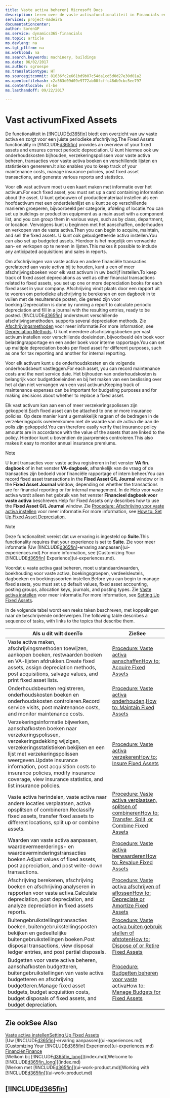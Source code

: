 ```yaml
---
title: Vaste activa beheren| Microsoft Docs
description: Leren over de vaste-activafunctionaliteit in Financials en een overzicht krijgen van hoe u met vaste activa werkt.
services: project-madeira
documentationcenter: 
author: SorenGP
ms.service: dynamics365-financials
ms.topic: article
ms.devlang: na
ms.tgt_pltfrm: na
ms.workload: na
ms.search.keywords: machinery, buildings
ms.date: 06/02/2017
ms.author: sgroespe
ms.translationtype: HT
ms.sourcegitcommit: 81636fc2e661bd9b07c54da1cd5d0d27e30d01a2
ms.openlocfilehash: c2a563d09d09e9772ab00fcffc48db9cbc5ee797
ms.contentlocale: nl-be
ms.lasthandoff: 09/22/2017

---
```

# <a name="fixed-assets"></a><span data-ttu-id="fcf7b-103">Vast activum</span><span class="sxs-lookup"><span data-stu-id="fcf7b-103">Fixed Assets</span></span>
<span data-ttu-id="fcf7b-104">De functionaliteit in [!INCLUDE[d365fin](includes/d365fin_md.md)] biedt een overzicht van uw vaste activa en zorgt voor een juiste periodieke afschrijving.</span><span class="sxs-lookup"><span data-stu-id="fcf7b-104">The Fixed Assets functionality in [!INCLUDE[d365fin](includes/d365fin_md.md)] provides an overview of your fixed assets and ensures correct periodic depreciation.</span></span> <span data-ttu-id="fcf7b-105">U kunt hiermee ook uw onderhoudskosten bijhouden, verzekeringspolissen voor vaste activa beheren, transacties voor vaste activa boeken en verschillende lijsten en statistieken genereren.</span><span class="sxs-lookup"><span data-stu-id="fcf7b-105">It also enables you to keep track of your maintenance costs, manage insurance policies, post fixed asset transactions, and generate various reports and statistics.</span></span>

<span data-ttu-id="fcf7b-106">Voor elk vast activum moet u een kaart maken met informatie over het activum.</span><span class="sxs-lookup"><span data-stu-id="fcf7b-106">For each fixed asset, you must set up a card containing information about the asset.</span></span> <span data-ttu-id="fcf7b-107">U kunt gebouwen of productiemateriaal instellen als een hoofdactivum met een onderdelenlijst en u kunt ze op verschillende manieren groeperen, bijvoorbeeld per categorie, afdeling of locatie.</span><span class="sxs-lookup"><span data-stu-id="fcf7b-107">You can set up buildings or production equipment as a main asset with a component list, and you can group them in various ways, such as by class, department, or location.</span></span> <span data-ttu-id="fcf7b-108">Vervolgens kunt u beginnen met het aanschaffen, onderhouden en verkopen van de vaste activa.</span><span class="sxs-lookup"><span data-stu-id="fcf7b-108">Then you can begin to acquire, maintain, and sell the fixed assets.</span></span> <span data-ttu-id="fcf7b-109">U kunt ook gebudgetteerde activa instellen.</span><span class="sxs-lookup"><span data-stu-id="fcf7b-109">You can also set up budgeted assets.</span></span> <span data-ttu-id="fcf7b-110">Hierdoor is het mogelijk om verwachte aan- en verkopen op te nemen in lijsten.</span><span class="sxs-lookup"><span data-stu-id="fcf7b-110">This makes it possible to include any anticipated acquisitions and sales in reports.</span></span>

<span data-ttu-id="fcf7b-111">Om afschrijvingen van vaste activa en andere financiële transacties gerelateerd aan vaste activa bij te houden, kunt u een of meer afschrijvingsboeken voor elk vast activum in uw bedrijf instellen.</span><span class="sxs-lookup"><span data-stu-id="fcf7b-111">To keep track of fixed asset depreciations as well as other financial transactions related to fixed assets, you set up one or more depreciation books for each fixed asset in your company.</span></span> <span data-ttu-id="fcf7b-112">Afschrijving vindt plaats door een rapport uit te voeren om periodieke afschrijving te berekenen en een dagboek in te vullen met de resulterende posten, die gereed zijn voor boeking.</span><span class="sxs-lookup"><span data-stu-id="fcf7b-112">Depreciation is done by running a report to calculate periodic depreciation and fill in a journal with the resulting entries, ready to be posted.</span></span> [!INCLUDE[d365fin](includes/d365fin_md.md)]<span data-ttu-id="fcf7b-113"> ondersteunt verschillende afschrijvingsmethoden.</span><span class="sxs-lookup"><span data-stu-id="fcf7b-113"> supports several depreciation methods.</span></span> <span data-ttu-id="fcf7b-114">Zie [Afschrijvingsmethoden](fa-depreciation-methods.md) voor meer informatie.</span><span class="sxs-lookup"><span data-stu-id="fcf7b-114">For more information, see [Depreciation Methods](fa-depreciation-methods.md).</span></span> <span data-ttu-id="fcf7b-115">U kunt meerdere afschrijvingsboeken per vast activum instellen voor verschillende doeleinden, bijvoorbeeld één boek voor belastingrapportage en een ander boek voor interne rapportage.</span><span class="sxs-lookup"><span data-stu-id="fcf7b-115">You can set up multiple depreciation books per fixed asset for different purposes, such as one for tax reporting and another for internal reporting.</span></span>

<span data-ttu-id="fcf7b-116">Voor elk activum kunt u de onderhoudskosten en de volgende onderhoudsbeurt vastleggen.</span><span class="sxs-lookup"><span data-stu-id="fcf7b-116">For each asset, you can record maintenance costs and the next service date.</span></span> <span data-ttu-id="fcf7b-117">Het bijhouden van onderhoudskosten is belangrijk voor budgetdoeleinden en bij het maken van een beslissing over het al dan niet vervangen van een vast activum.</span><span class="sxs-lookup"><span data-stu-id="fcf7b-117">Keeping track of maintenance expenses can be important for budgeting purposes and for making decisions about whether to replace a fixed asset.</span></span>

<span data-ttu-id="fcf7b-118">Elk vast activum kan aan een of meer verzekeringspolissen zijn gekoppeld.</span><span class="sxs-lookup"><span data-stu-id="fcf7b-118">Each fixed asset can be attached to one or more insurance policies.</span></span> <span data-ttu-id="fcf7b-119">Op deze manier kunt u gemakkelijk nagaan of de bedragen in de verzekeringspolis overeenkomen met de waarde van de activa die aan de polis zijn gekoppeld.</span><span class="sxs-lookup"><span data-stu-id="fcf7b-119">You can therefore easily verify that insurance policy amounts are in accordance with the value of the assets that are linked to the policy.</span></span> <span data-ttu-id="fcf7b-120">Hierdoor kunt u bovendien de jaarpremies controleren.</span><span class="sxs-lookup"><span data-stu-id="fcf7b-120">This also makes it easy to monitor annual insurance premiums.</span></span>

> [!NOTE]  
>   <span data-ttu-id="fcf7b-121">U kunt transacties voor vaste activa registreren in het venster **VA fin. dagboek** of in het venster **VA-dagboek**, afhankelijk van de vraag of de transacties zijn bedoeld voor financiële rapportage of intern beheer.</span><span class="sxs-lookup"><span data-stu-id="fcf7b-121">You can record fixed asset transactions in the **Fixed Asset G/L Journal** window or in the **Fixed Asset Journal** window, depending on whether the transactions are for financial reporting or for internal management.</span></span> <span data-ttu-id="fcf7b-122">In de Help voor vaste activa wordt alleen het gebruik van het venster **Financieel dagboek voor vaste activa** beschreven.</span><span class="sxs-lookup"><span data-stu-id="fcf7b-122">Help for Fixed Assets only describes how to use the **Fixed Asset G/L Journal** window.</span></span> <span data-ttu-id="fcf7b-123">Zie [Procedure: Afschrijving voor vaste activa instellen](fa-how-setup-depreciation.md) voor meer informatie.</span><span class="sxs-lookup"><span data-stu-id="fcf7b-123">For more information, see [How to: Set Up Fixed Asset Depreciation](fa-how-setup-depreciation.md).</span></span>

> [!NOTE]  
>   <span data-ttu-id="fcf7b-124">Deze functionaliteit vereist dat uw ervaring is ingesteld op **Suite**.</span><span class="sxs-lookup"><span data-stu-id="fcf7b-124">This functionality requires that your experience is set to **Suite**.</span></span> <span data-ttu-id="fcf7b-125">Zie voor meer informatie [Uw [!INCLUDE[d365fin](includes/d365fin_md.md)]-ervaring aanpassen](ui-experiences.md).</span><span class="sxs-lookup"><span data-stu-id="fcf7b-125">For more information, see [Customizing Your [!INCLUDE[d365fin](includes/d365fin_md.md)] Experience](ui-experiences.md).</span></span>

<span data-ttu-id="fcf7b-126">Voordat u vaste activa gaat beheren, moet u standaardwaarden, boekhouding voor vaste activa, boekingsgroepen, verdeelsleutels, dagboeken en boekingssoorten instellen.</span><span class="sxs-lookup"><span data-stu-id="fcf7b-126">Before you can begin to manage fixed assets, you must set up default values, fixed asset accounting, posting groups, allocation keys, journals, and posting types.</span></span> <span data-ttu-id="fcf7b-127">Zie [Vaste activa instellen](fa-setup.md) voor meer informatie.</span><span class="sxs-lookup"><span data-stu-id="fcf7b-127">For more information, see [Setting Up Fixed Assets](fa-setup.md).</span></span>

<span data-ttu-id="fcf7b-128">In de volgende tabel wordt een reeks taken beschreven, met koppelingen naar de beschrijvende onderwerpen.</span><span class="sxs-lookup"><span data-stu-id="fcf7b-128">The following table describes a sequence of tasks, with links to the topics that describe them.</span></span>

| <span data-ttu-id="fcf7b-129">Als u dit wilt doen</span><span class="sxs-lookup"><span data-stu-id="fcf7b-129">To</span></span> | <span data-ttu-id="fcf7b-130">Zie</span><span class="sxs-lookup"><span data-stu-id="fcf7b-130">See</span></span> |
| --- | --- |
| <span data-ttu-id="fcf7b-131">Vaste activa maken, afschrijvingsmethoden toewijzen, aankopen boeken, restwaarden boeken en VA-lijsten afdrukken.</span><span class="sxs-lookup"><span data-stu-id="fcf7b-131">Create fixed assets, assign depreciation methods, post acquisitions, salvage values, and print fixed asset lists.</span></span> |[<span data-ttu-id="fcf7b-132">Procedure: Vaste activa aanschaffen</span><span class="sxs-lookup"><span data-stu-id="fcf7b-132">How to: Acquire Fixed Assets</span></span>](fa-how-acquire.md) |
| <span data-ttu-id="fcf7b-133">Onderhoudsbeurten registreren, onderhoudskosten boeken en onderhoudskosten controleren.</span><span class="sxs-lookup"><span data-stu-id="fcf7b-133">Record service visits, post maintenance costs, and monitor maintenance costs.</span></span> |<span data-ttu-id="fcf7b-134">[Procedure: Vaste activa onderhouden](fa-how-maintain.md).</span><span class="sxs-lookup"><span data-stu-id="fcf7b-134">[How to: Maintain Fixed Assets](fa-how-maintain.md)</span></span> |
| <span data-ttu-id="fcf7b-135">Verzekeringsinformatie bijwerken, aanschafkosten boeken naar verzekeringspolissen, verzekeringsdekking wijzigen, verzekeringsstatistieken bekijken en een lijst met verzekeringspolissen weergeven.</span><span class="sxs-lookup"><span data-stu-id="fcf7b-135">Update insurance information, post acquisition costs to insurance policies, modify insurance coverage, view insurance statistics, and list insurance policies.</span></span> |[<span data-ttu-id="fcf7b-136">Procedure: Vaste activa verzekeren</span><span class="sxs-lookup"><span data-stu-id="fcf7b-136">How to: Insure Fixed Assets</span></span>](fa-how-insure.md) |
| <span data-ttu-id="fcf7b-137">Vaste activa herindelen, vaste activa naar andere locaties verplaatsen, activa opsplitsen of combineren.</span><span class="sxs-lookup"><span data-stu-id="fcf7b-137">Reclassify fixed assets, transfer fixed assets to different locations, split up or combine assets.</span></span> |[<span data-ttu-id="fcf7b-138">Procedure: Vaste activa verplaatsen, splitsen of combineren</span><span class="sxs-lookup"><span data-stu-id="fcf7b-138">How to: Transfer, Split, or Combine Fixed Assets</span></span>](fa-how-trans-split-combine.md) |
| <span data-ttu-id="fcf7b-139">Waarden van vaste activa aanpassen, waardevermeerderings- en waardeverminderingstransacties boeken.</span><span class="sxs-lookup"><span data-stu-id="fcf7b-139">Adjust values of fixed assets, post appreciation, and post write-down transactions.</span></span> |[<span data-ttu-id="fcf7b-140">Procedure: Vaste activa herwaarderen</span><span class="sxs-lookup"><span data-stu-id="fcf7b-140">How to: Revalue Fixed Assets</span></span>](fa-how-revalue.md) |
| <span data-ttu-id="fcf7b-141">Afschrijving berekenen, afschrijving boeken en afschrijving analyseren in rapporten voor vaste activa.</span><span class="sxs-lookup"><span data-stu-id="fcf7b-141">Calculate depreciation, post depreciation, and  analyze depreciation in fixed assets reports.</span></span> |[<span data-ttu-id="fcf7b-142">Procedure: Vaste activa afschrijven of aflossen</span><span class="sxs-lookup"><span data-stu-id="fcf7b-142">How to: Depreciate or Amortize Fixed Assets</span></span>](fa-how-depreciate-amortize.md) |
| <span data-ttu-id="fcf7b-143">Buitengebruikstellingstransacties boeken, buitengebruikstellingsposten bekijken en gedeeltelijke buitengebruikstellingen boeken.</span><span class="sxs-lookup"><span data-stu-id="fcf7b-143">Post disposal transactions, view disposal ledger entries, and post partial disposals.</span></span> |[<span data-ttu-id="fcf7b-144">Procedure: Vaste activa buiten gebruik stellen of afstoten</span><span class="sxs-lookup"><span data-stu-id="fcf7b-144">How to: Dispose of or Retire Fixed Assets</span></span>](fa-how-dispose-retire.md) |
| <span data-ttu-id="fcf7b-145">Budgetten voor vaste activa beheren, aanschafkosten budgetteren, buitengebruikstellingen van vaste activa budgetteren en afschrijving budgetteren.</span><span class="sxs-lookup"><span data-stu-id="fcf7b-145">Manage fixed asset budgets, budget acquisition costs, budget disposals of fixed assets, and budget depreciation.</span></span> |[<span data-ttu-id="fcf7b-146">Procedure: Budgetten beheren voor vaste activa</span><span class="sxs-lookup"><span data-stu-id="fcf7b-146">How to: Manage Budgets for Fixed Assets</span></span>](fa-how-manage-budgets.md) |

## <a name="see-also"></a><span data-ttu-id="fcf7b-147">Zie ook</span><span class="sxs-lookup"><span data-stu-id="fcf7b-147">See Also</span></span>
[<span data-ttu-id="fcf7b-148">Vaste activa instellen</span><span class="sxs-lookup"><span data-stu-id="fcf7b-148">Setting Up Fixed Assets</span></span>](fa-setup.md)  
<span data-ttu-id="fcf7b-149">[Uw [!INCLUDE[d365fin](includes/d365fin_md.md)]-ervaring aanpassen](ui-experiences.md)</span><span class="sxs-lookup"><span data-stu-id="fcf7b-149">[Customizing Your [!INCLUDE[d365fin](includes/d365fin_md.md)] Experience](ui-experiences.md)</span></span>  
[<span data-ttu-id="fcf7b-150">Financiën</span><span class="sxs-lookup"><span data-stu-id="fcf7b-150">Finance</span></span>](finance.md)  
<span data-ttu-id="fcf7b-151">[Welkom bij [!INCLUDE[d365fin_long](includes/d365fin_long_md.md)]](index.md)</span><span class="sxs-lookup"><span data-stu-id="fcf7b-151">[Welcome to [!INCLUDE[d365fin_long](includes/d365fin_long_md.md)]](index.md)</span></span>  
<span data-ttu-id="fcf7b-152">[Werken met [!INCLUDE[d365fin](includes/d365fin_md.md)]](ui-work-product.md)</span><span class="sxs-lookup"><span data-stu-id="fcf7b-152">[Working with [!INCLUDE[d365fin](includes/d365fin_md.md)]](ui-work-product.md)</span></span>

## [!INCLUDE[d365fin](includes/free_trial_md.md)]
